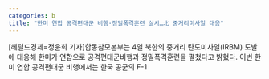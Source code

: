 ```yaml
---
categories: b
title: "한미 연합 공격편대군 비행·정밀폭격훈련 실시…北 중거리미사일 대응"
---
```

[헤럴드경제=정윤희 기자]합동참모본부는 4일 북한의 중거리 탄도미사일(IRBM) 도발에 대응해 한미가 연합으로 공격편대군비행과 정밀폭격훈련을 펼쳤다고 밝혔다. 이번 한미 연합 공격편대군 비행에서는 한국 공군의 F-1